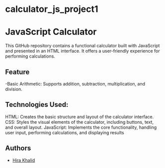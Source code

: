 # calculator_js_project1

# JavaScript Calculator

This GitHub repository contains a functional calculator built with JavaScript and presented in an HTML interface. It offers a user-friendly experience for performing calculations.


## Feature

-Basic Arithmetic: Supports addition, subtraction, multiplication, and division.


## Technologies Used:

HTML: Creates the basic structure and layout of the calculator interface.
CSS: Styles the visual elements of the calculator, including buttons, text, and overall layout.
JavaScript: Implements the core functionality, handling user input, performing calculations, and displaying results




## Authors

- [Hira Khalid](https://github.com/Hira-Tech-GenAi)


